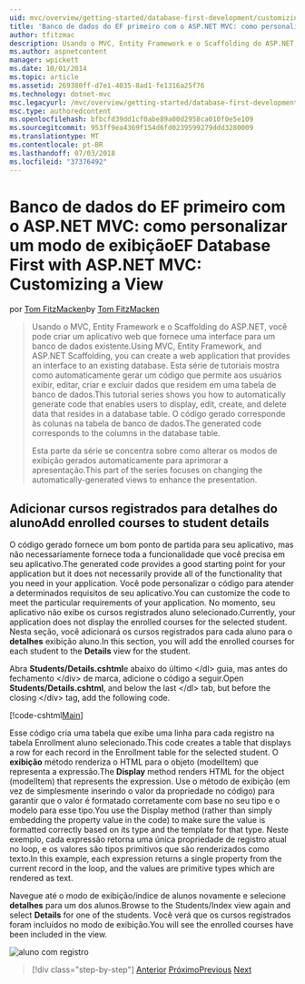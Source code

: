 ```yaml
---
uid: mvc/overview/getting-started/database-first-development/customizing-a-view
title: 'Banco de dados do EF primeiro com o ASP.NET MVC: como personalizar um modo de exibição | Microsoft Docs'
author: tfitzmac
description: Usando o MVC, Entity Framework e o Scaffolding do ASP.NET, você pode criar um aplicativo web que fornece uma interface para um banco de dados existente. Esta série de tutoriais...
ms.author: aspnetcontent
manager: wpickett
ms.date: 10/01/2014
ms.topic: article
ms.assetid: 269380ff-d7e1-4035-8ad1-fe1316a25f76
ms.technology: dotnet-mvc
msc.legacyurl: /mvc/overview/getting-started/database-first-development/customizing-a-view
msc.type: authoredcontent
ms.openlocfilehash: bfbcfd39dd1cf0abe89a00d2958ca010f0e5e109
ms.sourcegitcommit: 953ff9ea4369f154d6fd0239599279ddd3280009
ms.translationtype: MT
ms.contentlocale: pt-BR
ms.lasthandoff: 07/03/2018
ms.locfileid: "37376492"
---
```

<a name="ef-database-first-with-aspnet-mvc-customizing-a-view"></a><span data-ttu-id="29c4d-104">Banco de dados do EF primeiro com o ASP.NET MVC: como personalizar um modo de exibição</span><span class="sxs-lookup"><span data-stu-id="29c4d-104">EF Database First with ASP.NET MVC: Customizing a View</span></span>
====================
<span data-ttu-id="29c4d-105">por [Tom FitzMacken](https://github.com/tfitzmac)</span><span class="sxs-lookup"><span data-stu-id="29c4d-105">by [Tom FitzMacken](https://github.com/tfitzmac)</span></span>

> <span data-ttu-id="29c4d-106">Usando o MVC, Entity Framework e o Scaffolding do ASP.NET, você pode criar um aplicativo web que fornece uma interface para um banco de dados existente.</span><span class="sxs-lookup"><span data-stu-id="29c4d-106">Using MVC, Entity Framework, and ASP.NET Scaffolding, you can create a web application that provides an interface to an existing database.</span></span> <span data-ttu-id="29c4d-107">Esta série de tutoriais mostra como automaticamente gerar um código que permite aos usuários exibir, editar, criar e excluir dados que residem em uma tabela de banco de dados.</span><span class="sxs-lookup"><span data-stu-id="29c4d-107">This tutorial series shows you how to automatically generate code that enables users to display, edit, create, and delete data that resides in a database table.</span></span> <span data-ttu-id="29c4d-108">O código gerado corresponde às colunas na tabela de banco de dados.</span><span class="sxs-lookup"><span data-stu-id="29c4d-108">The generated code corresponds to the columns in the database table.</span></span>
> 
> <span data-ttu-id="29c4d-109">Esta parte da série se concentra sobre como alterar os modos de exibição gerados automaticamente para aprimorar a apresentação.</span><span class="sxs-lookup"><span data-stu-id="29c4d-109">This part of the series focuses on changing the automatically-generated views to enhance the presentation.</span></span>


## <a name="add-enrolled-courses-to-student-details"></a><span data-ttu-id="29c4d-110">Adicionar cursos registrados para detalhes do aluno</span><span class="sxs-lookup"><span data-stu-id="29c4d-110">Add enrolled courses to student details</span></span>

<span data-ttu-id="29c4d-111">O código gerado fornece um bom ponto de partida para seu aplicativo, mas não necessariamente fornece toda a funcionalidade que você precisa em seu aplicativo.</span><span class="sxs-lookup"><span data-stu-id="29c4d-111">The generated code provides a good starting point for your application but it does not necessarily provide all of the functionality that you need in your application.</span></span> <span data-ttu-id="29c4d-112">Você pode personalizar o código para atender a determinados requisitos de seu aplicativo.</span><span class="sxs-lookup"><span data-stu-id="29c4d-112">You can customize the code to meet the particular requirements of your application.</span></span> <span data-ttu-id="29c4d-113">No momento, seu aplicativo não exibe os cursos registrados aluno selecionado.</span><span class="sxs-lookup"><span data-stu-id="29c4d-113">Currently, your application does not display the enrolled courses for the selected student.</span></span> <span data-ttu-id="29c4d-114">Nesta seção, você adicionará os cursos registrados para cada aluno para o **detalhes** exibição aluno.</span><span class="sxs-lookup"><span data-stu-id="29c4d-114">In this section, you will add the enrolled courses for each student to the **Details** view for the student.</span></span>

<span data-ttu-id="29c4d-115">Abra **Students/Details.cshtml**e abaixo do último &lt;/dl&gt; guia, mas antes do fechamento &lt;/div&gt; de marca, adicione o código a seguir.</span><span class="sxs-lookup"><span data-stu-id="29c4d-115">Open **Students/Details.cshtml**, and below the last &lt;/dl&gt; tab, but before the closing &lt;/div&gt; tag, add the following code.</span></span>

[!code-cshtml[Main](customizing-a-view/samples/sample1.cshtml)]

<span data-ttu-id="29c4d-116">Esse código cria uma tabela que exibe uma linha para cada registro na tabela Enrollment aluno selecionado.</span><span class="sxs-lookup"><span data-stu-id="29c4d-116">This code creates a table that displays a row for each record in the Enrollment table for the selected student.</span></span> <span data-ttu-id="29c4d-117">O **exibição** método renderiza o HTML para o objeto (modelItem) que representa a expressão.</span><span class="sxs-lookup"><span data-stu-id="29c4d-117">The **Display** method renders HTML for the object (modelItem) that represents the expression.</span></span> <span data-ttu-id="29c4d-118">Use o método de exibição (em vez de simplesmente inserindo o valor da propriedade no código) para garantir que o valor é formatado corretamente com base no seu tipo e o modelo para esse tipo.</span><span class="sxs-lookup"><span data-stu-id="29c4d-118">You use the Display method (rather than simply embedding the property value in the code) to make sure the value is formatted correctly based on its type and the template for that type.</span></span> <span data-ttu-id="29c4d-119">Neste exemplo, cada expressão retorna uma única propriedade de registro atual no loop, e os valores são tipos primitivos que são renderizados como texto.</span><span class="sxs-lookup"><span data-stu-id="29c4d-119">In this example, each expression returns a single property from the current record in the loop, and the values are primitive types which are rendered as text.</span></span>

<span data-ttu-id="29c4d-120">Navegue até o modo de exibição/índice de alunos novamente e selecione **detalhes** para um dos alunos.</span><span class="sxs-lookup"><span data-stu-id="29c4d-120">Browse to the Students/Index view again and select **Details** for one of the students.</span></span> <span data-ttu-id="29c4d-121">Você verá que os cursos registrados foram incluídos no modo de exibição.</span><span class="sxs-lookup"><span data-stu-id="29c4d-121">You will see the enrolled courses have been included in the view.</span></span>

![aluno com registro](customizing-a-view/_static/image1.png)

> [!div class="step-by-step"]
> <span data-ttu-id="29c4d-123">[Anterior](changing-the-database.md)
> [Próximo](enhancing-data-validation.md)</span><span class="sxs-lookup"><span data-stu-id="29c4d-123">[Previous](changing-the-database.md)
[Next](enhancing-data-validation.md)</span></span>

